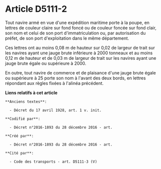 # Article D5111-2

Tout navire armé en vue d'une expédition maritime porte à la poupe, en lettres de couleur claire sur fond foncé ou de couleur
foncée sur fond clair, son nom et celui de son port d'immatriculation ou, par autorisation du préfet, de son port
d'exploitation dans le même département.

Ces lettres ont au moins 0,08 m de hauteur sur 0,02 de largeur de trait sur les navires ayant une jauge brute inférieure à
2000 tonneaux et au moins 0,12 m de hauteur et de 0,03 m de largeur de trait sur les navires ayant une jauge brute égale ou
supérieure à 2000.

En outre, tout navire de commerce et de plaisance d'une jauge brute égale ou supérieure à 25 porte son nom à l'avant des deux
bords, en lettres répondant aux règles fixées à l'alinéa précédent.

**Liens relatifs à cet article**

	**Anciens textes**:

	  - Décret du 17 avril 1928, art. 1 v. init.

	**Codifié par**:

	  - Décret n°2016-1893 du 28 décembre 2016 - art.

	**Créé par**:

	  - Décret n°2016-1893 du 28 décembre 2016 - art.

	**Cité par**:

	  - Code des transports - art. D5111-3 (V)
